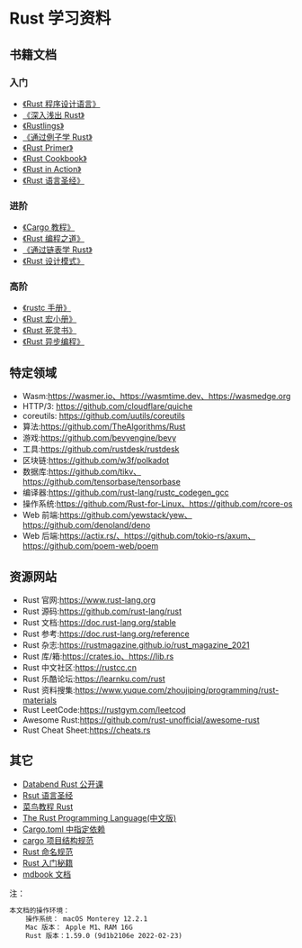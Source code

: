 # Rust 学习资料

## 书籍文档

### 入门

- [《Rust 程序设计语言》](https://kaisery.github.io/trpl-zh-cn/)
- [《深入浅出 Rust》](https://book.douban.com/subject/30312231/)
- [《Rustlings》](https://github.com/rust-lang/rustlings)
- [《通过例子学 Rust》](https://rust-by-example.budshome.com)
- [《Rust Primer》](https://rustcc.gitbooks.io/rustprimer/content/)
- [《Rust Cookbook》](https://rust-cookbook.budshome.com)
- [《Rust in Action》](https://book.douban.com/subject/27099617/)
- [《Rust 语言圣经》](https://course.rs)

### 进阶

- [《Cargo 教程》](https://learnku.com/docs/cargo-book/2018)
- [《Rust 编程之道》](https://book.douban.com/subject/30418895/)
- [《通过链表学 Rust》](https://rust-unofficial.github.io/too-many-lists/)
- [《Rust 设计模式》](https://github.com/chuxiuhong/chuxiuhong-rust-patterns-zh)

### 高阶

- [《rustc 手册》](https://learnku.com/docs/rustc-book/2020)
- [《Rust 宏小册》](https://www.bookstack.cn/read/DaseinPhaos-tlborm-chinese/README.md)
- [《Rust 死灵书》](https://learnku.com/docs/nomicon/2018)
- [《Rust 异步编程》](https://learnku.com/docs/async-book/2018)

## 特定领域

- Wasm:<https://wasmer.io、https://wasmtime.dev、https://wasmedge.org>
- HTTP/3: <https://github.com/cloudflare/quiche>
- coreutils: <https://github.com/uutils/coreutils>
- 算法:<https://github.com/TheAlgorithms/Rust>
- 游戏:<https://github.com/bevyengine/bevy>
- 工具:<https://github.com/rustdesk/rustdesk>
- 区块链:<https://github.com/w3f/polkadot>
- 数据库:<https://github.com/tikv、https://github.com/tensorbase/tensorbase>
- 编译器:<https://github.com/rust-lang/rustc_codegen_gcc>
- 操作系统:<https://github.com/Rust-for-Linux、https://github.com/rcore-os>
- Web 前端:<https://github.com/yewstack/yew、https://github.com/denoland/deno>
- Web 后端:<https://actix.rs/、https://github.com/tokio-rs/axum、https://github.com/poem-web/poem>

## 资源网站

- Rust 官网:<https://www.rust-lang.org>
- Rust 源码:<https://github.com/rust-lang/rust>
- Rust 文档:<https://doc.rust-lang.org/stable>
- Rust 参考:<https://doc.rust-lang.org/reference>
- Rust 杂志:<https://rustmagazine.github.io/rust_magazine_2021>
- Rust 库/箱:<https://crates.io、https://lib.rs>
- Rust 中文社区:<https://rustcc.cn>
- Rust 乐酷论坛:<https://learnku.com/rust>
- Rust 资料搜集:<https://www.yuque.com/zhoujiping/programming/rust-materials>
- Rust LeetCode:<https://rustgym.com/leetcod>
- Awesome Rust:<https://github.com/rust-unoﬀicial/awesome-rust>
- Rust Cheat Sheet:<https://cheats.rs>

## 其它

- [Databend Rust 公开课](https://www.bilibili.com/video/BV1mg411778g?spm_id_from=333.999.0.0)
- [Rsut 语言圣经](https://course.rs)
- [菜鸟教程 Rust](https://m.runoob.com/rust/rust-tutorial.html)
- [The Rust Programming Language(中文版)](https://kaisery.github.io/trpl-zh-cn/)
- [Cargo.toml 中指定依赖](https://course.rs/cargo/reference/specify-deps.html)
- [cargo 项目结构规范](https://course.rs/cargo/guide/package-layout.html)
- [Rust 命名规范](https://course.rs/practice/naming.html)
- [Rust 入门秘籍](https://rust-book.junmajinlong.com)
- [mdbook 文档](https://rust-lang.github.io/mdBook/)

注：

```txt
本文档的操作环境：  
    操作系统： macOS Monterey 12.2.1
    Mac 版本： Apple M1、RAM 16G
    Rust 版本：1.59.0 (9d1b2106e 2022-02-23)
```
